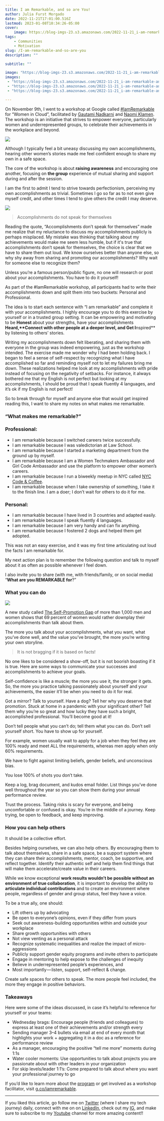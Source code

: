 ```yaml
---
title: I am Remarkable, and so are You!
author: Julia Furst Morgado
date: 2022-11-21T17:01:00.516Z
lastmod: 2023-01-08T10:34:26-05:00
cover:
    image: https://blog-imgs-23.s3.amazonaws.com/2022-11-21_i-am-remarkable-and-so-are-you_0.jpeg
tags: 
    - Communities
    - Motivation
slug: /I-am-remarkable-and-so-are-you
description: ""

subtitle: ""

image: "https://blog-imgs-23.s3.amazonaws.com/2022-11-21_i-am-remarkable-and-so-are-you_0.jpeg" 
images:
 - "https://blog-imgs-23.s3.amazonaws.com/2022-11-21_i-am-remarkable-and-so-are-you_0.jpeg"
 - "https://blog-imgs-23.s3.amazonaws.com/2022-11-21_i-am-remarkable-and-so-are-you_1.jpeg"
 - "https://blog-imgs-23.s3.amazonaws.com/2022-11-21_i-am-remarkable-and-so-are-you_2.jpeg"

---
```


On November 9th, I went to a workshop at Google called [#IamRemarkable](https://iamremarkable.withgoogle.com/) for “Women in Cloud”, facilitated by [Gautami Nadkarni](https://www.linkedin.com/in/gautaminadkarni?miniProfileUrn=urn%3Ali%3Afs_miniProfile%3AACoAAAP_YyIBupfmmD7F8SSdxlNo_SqCGKaALQQ&lipi=urn%3Ali%3Apage%3Ad_flagship3_detail_base%3BwF62nNHITkSdZfr%2Ff76x7Q%3D%3D) and [Naomi Klamen](https://www.linkedin.com/in/ACoAAABHubgB84jcbZthqJj2IV4o7OqUdUd3Z3o?lipi=urn%3Ali%3Apage%3Ad_flagship3_detail_base%3BwF62nNHITkSdZfr%2Ff76x7Q%3D%3D). The workshop is an initiative that strives to empower everyone, particularly women and underrepresented groups, to celebrate their achievements in the workplace and beyond.

![](https://blog-imgs-23.s3.amazonaws.com/2022-11-21_i-am-remarkable-and-so-are-you_0.jpeg#layoutTextWidth)

Although I typically feel a bit uneasy discussing my own accomplishments, hearing other women’s stories made me feel confident enough to share my own in a safe space.

The core of the workshop is about **raising awareness** and encouraging one another, focusing on **the group** experience of mutual sharing and support during and after the session.

I am the first to admit I tend to strive towards perfectionism, perceiving my own accomplishments as trivial. Sometimes I go so far as to not even give myself credit, and other times I tend to give others the credit I may deserve.

![](https://blog-imgs-23.s3.amazonaws.com/2022-11-21_i-am-remarkable-and-so-are-you_1.jpeg#layoutTextWidth)

> Accomplishments do not speak for themselves

Reading the quote, “Accomplishments don’t speak for themselves” made me realize that my reluctance to discuss my accomplishments publicly is perhaps misplaced. My mistake was thinking that talking about my achievements would make me seem less humble, but if it's true that accomplishments don’t speak for themselves, the choice is clear that we have to share them out loud. We know ourselves better than anyone else, so why shy away from sharing and promoting our accomplishments? Why wait for someone else to recognize them?

Unless you’re a famous person/public figure, no one will research or post about your accomplishments. You have to do it yourself!

As part of the #IamRemarkable workshop, all participants had to write their accomplishments down and split them into two buckets: Personal and Professional.

The idea is to start each sentence with “I am remarkable” and complete it with your accomplishments. I highly encourage you to do this exercise by yourself or in a trusted group setting. It can be empowering and motivating to be **Honest** about your strengths, have your accomplishments **Heard,****Connect** with other people at a deeper level, and Get I**nspired** by listening to others’ stories.

Writing my accomplishments down felt liberating, and sharing them with everyone in the group was indeed empowering, just as the workshop intended. The exercise made me wonder why I had been holding back. I began to feel a sense of self-respect by recognizing what I have accomplished so far and reminding myself not to let my failures bring me down. These realizations helped me look at my accomplishments with pride instead of focusing on the negativity of setbacks. For instance, it always bothered me that my English is not perfect but looking at my accomplishments, I should be proud that I speak fluently 4 languages, and it’s ok if my English is not perfect!

So to break through for myself and anyone else that would get inspired reading this, I want to share my notes on what makes me remarkable.

### “What makes me remarkable?”

### Professional:

- I am remarkable because I switched careers twice successfully.
- I am remarkable because I was valedictorian at Law School.
- I am remarkable because I started a marketing department from the ground up by myself.
- I am remarkable because I am a Women Techmakers Ambassador and Girl Code Ambassador and use the platform to empower other women’s careers.
- I am remarkable because I run a biweekly meetup in NYC called [NYC Code & Coffee](https://twitter.com/nyccodecoffee).
- I am remarkable because when I take ownership of something, I take it to the finish line. I am a doer; I don’t wait for others to do it for me.

### Personal:

- I am remarkable because I have lived in 3 countries and adapted easily.
- I am remarkable because I speak fluently 4 languages.
- I am remarkable because I am very handy and can fix anything.
- I am remarkable because I fostered 2 dogs and helped them get adopted.

This was not an easy exercise, and it was my first time articulating out loud the facts I am remarkable for.

My next action plan is to remember the following question and talk to myself about it as often as possible whenever I feel down.

I also invite you to share (with me, with friends/family, or on social media) “**What are you REMARKABLE for**?”

### What you can do

![](https://blog-imgs-23.s3.amazonaws.com/2022-11-21_i-am-remarkable-and-so-are-you_2.jpeg#layoutTextWidth)

A new study called [The Self-Promotion Gap](https://www.selfpromotiongap.com/) of more than 1,000 men and women shows that 69 percent of women would rather downplay their accomplishments than talk about them.

The more you talk about your accomplishments, what you want, what you’ve done well, and the value you’ve brought, the more you’re writing your own storyline.

> It is not bragging if it is based on facts!

No one likes to be considered a show-off, but it is not boorish boasting if it is true. Here are some ways to communicate your successes and accomplishments to achieve your goals.

Self-confidence is like a muscle; the more you use it, the stronger it gets. So, the more you practice talking passionately about yourself and your achievements, the easier it’ll be when you need to do it for real.

Got a mirror? Talk to yourself. Have a dog? Tell her why you deserve that promotion. Stuck at home in a pandemic with your significant other? Tell them why you’re so great and how lucky they have such a bright, accomplished professional. You’ll become good at it!

Don’t tell people what you can’t do; tell them what you can do. Don’t sell yourself short. You have to show up for yourself.

For example, women usually wait to apply for a job when they feel they are 100% ready and meet ALL the requirements, whereas men apply when only 60% requirements.

We have to fight against limiting beliefs, gender beliefs, and unconscious bias.

You lose 100% of shots you don’t take.

Keep a log, brag document, and kudos email folder. List things you’ve done well throughout the year so you can show them during your annual performance review.

Trust the process. Taking risks is scary for everyone, and being uncomfortable or confused is okay. You’re in the middle of a journey. Keep trying, be open to feedback, and keep improving.

### How you can help others

It should be a collective effort.

Besides helping ourselves, we can also help others. By encouraging them to talk about themselves, share in a safe space, be a support system where they can share their accomplishments, mentor, coach, be supportive, and reflect together. Identify their authentic self and help them find things that will make them accelerate/create value in their careers.

While we know exceptional **work results wouldn’t be possible without an environment of true collaboration**, it is important to develop the ability to **articulate individual contributions** and to create an environment where people, regardless of gender and group status, feel they have a voice.

To be a true ally, one should:

- Lift others up by advocating
- Be open to everyone’s opinions, even if they differ from yours
- Seek out awareness-building opportunities within and outside your workplace
- Share growth opportunities with others
- Not view venting as a personal attack
- Recognize systematic inequalities and realize the impact of micro-aggressions
- Publicly support gender equity programs and invite others to participate
- Engage in mentoring to help expose to the challenges of inequity
- Believe in underrepresented people’s experiences, and
- Most importantly — listen, support, self-reflect & change.

Create safe spaces for others to speak. The more people feel included, the more they engage in positive behaviors.

### Takeaways

Here were some of the ideas discussed, in case it’s helpful to reference for yourself or your teams:

- Wednesday brags: Encourage people (friends and colleagues) to express at least one of their achievements and/or strength every
- Sending manager 3–4 bullets via email at end of every month that highlights your work + aggregating it in a doc as a reference for performance review
- As a manager, encouraging the positive “tell me more” moments during 1:1s
- Water cooler moments: Use opportunities to talk about projects you are passionate about with other leaders in your organization
- For skip levels/leader 1:1’s: Come prepared to talk about where you want your professional journey to go

If you’d like to learn more about the [program](https://services.google.com/fh/files/misc/iamremarkable_literature_review.pdf) or get involved as a workshop facilitator, visit [g.co/iamremarkable](http://g.co/iamremarkable).

* * *
If you liked this article, go follow me on [Twitter](https://twitter.com/juliafmorgado) (where I share my tech journey) daily, connect with me on on [LinkedIn](https://www.linkedin.com/in/juliafmorgado/), check out my [IG](https://www.instagram.com/juliafmorgado/), and make sure to subscribe to my [Youtube](https://www.youtube.com/c/JuliaFMorgado) channel for more amazing content!!

